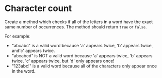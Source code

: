 # Character count

Create a method which checks if all of the letters in a word have the exact same number of occurrences. The method should return `true` or `false`.

For example:

- "abcabc" is a valid word because 'a' appears twice, 'b' appears twice, and'c' appears twice.
- "abcabcd" is NOT a valid word because 'a' appears twice, 'b' appears twice, 'c' appears twice, but 'd' only appears once!
- "123abc!" is a valid word because all of the characters only appear once in the word.

